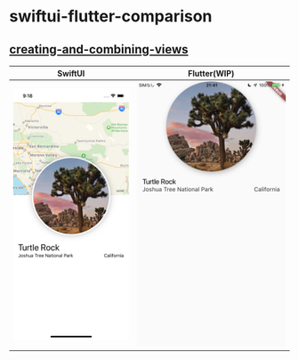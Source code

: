 # swiftui-flutter-comparison

## [creating-and-combining-views](https://developer.apple.com/tutorials/swiftui/creating-and-combining-views)

SwiftUI | Flutter(WIP)
--- | ---
![](creating-and-combining-views/screenshots/swiftui.png) | ![](creating-and-combining-views/screenshots/flutter.jpeg)
